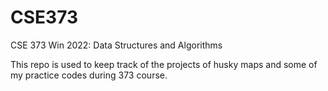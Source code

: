# CSE373
CSE 373 Win 2022: Data Structures and Algorithms 

This repo is used to keep track of the projects of husky maps and some of my practice codes during 373 course. 